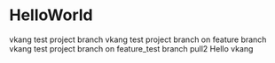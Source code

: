 # HelloWorld
vkang test project branch
vkang test project branch on feature branch
vkang test project branch on feature_test branch pull2
Hello vkang
